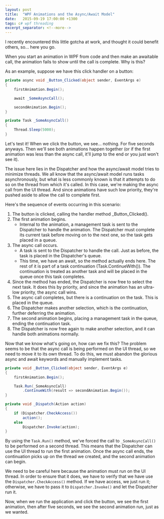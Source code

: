 ```yaml
---
layout: post
title:  "WPF Animations and the Async/Await Model"
date:   2015-09-19 17:00:00 +1300
tags: c# wpf threading
excerpt_separator: <!--more-->
---
```

I recently encountered this little gotcha at work, and thought it could benefit others, so... here you go.

<!--more-->

When you start an animation in WPF from code and then make an awaitable call, the animation fails to show until the call is complete. Why is this?

As an example, suppose we have this click handler on a button:

```c#
private async void _Button_Clicked(object sender, EventArgs e)
{
    firstAnimation.Begin();

    await _SomeAsyncCall();

    secondAnimation.Begin();
}

private Task _SomeAsyncCall()
{
    Thread.Sleep(5000);
}
```

Let's test it! When we click the button, we see... nothing. For five seconds anyways. Then we'll see both animations happen together (or if the first animation was less than the async call, it'll jump to the end or you just won't see it).

The issue here lies in the Dispatcher and how the async/await model tries to minimize threads. We all know that the async/await model runs tasks asynchronously, but what is less commonly known is that it attempts to do so on the thread from which it's called. In this case, we're making the async call from the UI thread. And since animations have such low priority, they're pushed aside to allow the call to complete first.

Here's the sequence of events occurring in this scenario:

1. The button is clicked, calling the handler method _Button_Clicked().
1. The first animation begins.
    - Internal to the animation, a management task is sent to the Dispatcher to handle the animation. The Dispatcher must complete its current task before moving on to the next one, so the task gets placed in a queue.
1. The async call occurs.
    - A task is sent to the Dispatcher to handle the call. Just as before, the task is placed in the Dispatcher's queue.
    - This time, we have an await, so the method actually ends here. The rest of it is part of a task continuation (Task.ContinueWith()). The continuation is treated as another task and will be placed in the queue once this task completes.
1. Since the method has ended, the Dispatcher is now free to select the next task. It does this by priority, and since the animation has an ultra-low priority, the async call wins.
1. The async call completes, but there is a continuation on the task. This is placed in the queue.
1. The Dispatcher makes another selection, which is the continuation, further deferring the animation.
1. The second animation begins, placing a management task in the queue, ending the continuation task.
1. The Dispatcher is now free again to make another selection, and it can handle both animations normally.

Now that we know what's going on, how can we fix this? The problem seems to be that the async call is being performed on the UI thread, so we need to move it to its own thread. To do this, we must abandon the glorious async and await keywords and manually implement tasks.

```c#
private void _Button_Clicked(object sender, EventArgs e)
{
    firstAnimation.Begin();

    Task.Run(_SomeAsyncCall)
        .ContinueWith(result => secondAnimation.Begin());
}

private void _Dispatch(Action action)
{
    if (Dispatcher.CheckAccess())
        action();
    else
        Dispatcher.Invoke(action);
}
```

By using the `Task.Run()` method, we've forced the call to `_SomeAsyncCall()` to be performed on a second thread. This means that the Dispatcher can use the UI thread to run the first animation. Once the async call ends, the continuation picks up on the thread we created, and the second animation can begin.

We need to be careful here because the animation must run on the UI thread. In order to ensure that it does, we have to verify that we have use the `Dispatcher.CheckAccess()` method. If we have access, we just run it; otherwise, we have to pass it to `Dispatcher.Invoke()` and let the Dispatcher run it.

Now, when we run the application and click the button, we see the first animation, then after five seconds, we see the second animation run, just as we wanted.